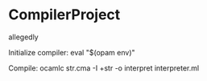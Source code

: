 # CompilerProject
allegedly

Initialize compiler: eval "$(opam env)"

Compile: ocamlc str.cma -I +str -o interpret interpreter.ml
  